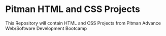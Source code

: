 # Pitman HTML and CSS Projects
 This Repository will contain HTML and CSS Projects from Pitman Advance Web/Software Development Bootcamp
